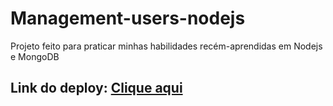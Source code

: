 # Management-users-nodejs
Projeto feito para praticar minhas habilidades recém-aprendidas em Nodejs e MongoDB

## Link do deploy: [Clique aqui](https://management-users-nodejs.herokuapp.com/) 
